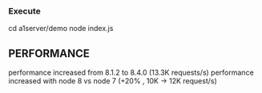 ### Execute
cd a1server/demo
node index.js


## PERFORMANCE
performance increased from 8.1.2 to 8.4.0 (13.3K requests/s)
performance increased with node 8 vs node 7 (+20% , 10K -> 12K request/s)
